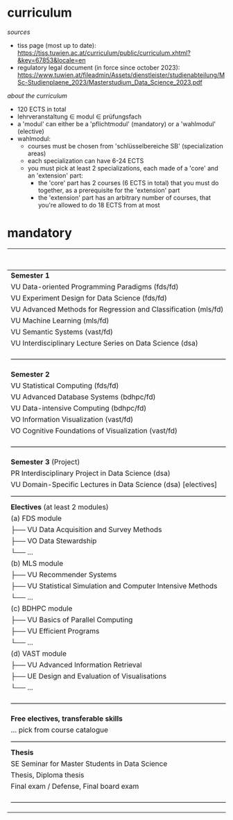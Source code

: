 # curriculum

*sources*

- tiss page (most up to date): https://tiss.tuwien.ac.at/curriculum/public/curriculum.xhtml?&key=67853&locale=en
- regulatory legal document (in force since october 2023): https://www.tuwien.at/fileadmin/Assets/dienstleister/studienabteilung/MSc-Studienplaene_2023/Masterstudium_Data_Science_2023.pdf

*about the curriculum*

- 120 ECTS in total
- lehrveranstaltung $\in$ modul $\in$ prüfungsfach
- a 'modul' can either be a 'pflichtmodul' (mandatory) or a 'wahlmodul' (elective)
- wahlmodul:
     - courses must be chosen from 'schlüsselbereiche SB' (specialization areas)
     - each specialization can have 6-24 ECTS
     - you must pick at least 2 specializations, each made of a 'core' and an 'extension' part:
	     - the 'core' part has 2 courses (6 ECTS in total) that you must do together, as a prerequisite for the 'extension' part
	     - the 'extension' part has an arbitrary number of courses, that you're allowed to do 18 ECTS from at most

# mandatory

|                                                                | ECTS   | my progress |
| :------------------------------------------------------------- | :----- | :---------- |
| **Semester 1**                                                 |        |             |
| VU Data-oriented Programming Paradigms (fds/fd)                | 3.0    |             |
| VU Experiment Design for Data Science (fds/fd)                 | 3.0    |             |
| VU Advanced Methods for Regression and Classification (mls/fd) | 4.5    |             |
| VU Machine Learning (mls/fd)                                   | 4.5    | ✅           |
| VU Semantic Systems (vast/fd)                                  | 3.0    |             |
| VU Interdisciplinary Lecture Series on Data Science (dsa)      | 1.0    | ✅           |
| –––––––––––––––––––––––––––––––––––––––––––––––––––––––––––––– | Σ 19.0 |             |
| **Semester 2**                                                 |        |             |
| VU Statistical Computing (fds/fd)                              | 3.0    | ✅           |
| VU Advanced Database Systems (bdhpc/fd)                        | 6.0    | ✅           |
| VU Data-intensive Computing (bdhpc/fd)                         | 3.0    | ✅           |
| VO Information Visualization (vast/fd)                         | 3.0    | ✅           |
| VO Cognitive Foundations of Visualization (vast/fd)            | 3.0    | ✅           |
| –––––––––––––––––––––––––––––––––––––––––––––––––––––––––––––– | Σ 18.0 |             |
| **Semester 3** (Project)                                       |        |             |
| PR Interdisciplinary Project in Data Science (dsa)             | 5.0    | ✅           |
| VU Domain-Specific Lectures in Data Science (dsa) [electives]  | 3.0    |             |
| –––––––––––––––––––––––––––––––––––––––––––––––––––––––––––––– | Σ 8.0  |             |
| **Electives** (at least 2 modules)                             |        |             |
| (a) FDS module                                                 |        |             |
| ├── VU Data Acquisition and Survey Methods                     | 3.0    |             |
| ├── VO Data Stewardship                                        | 3.0    |             |
| └── ...                                                        | ≤18.0  |             |
| (b) MLS module                                                 |        |             |
| ├── VU Recommender Systems                                     | 3.0    | ✅           |
| ├── VU Statistical Simulation and Computer Intensive Methods   | 3.0    |             |
| └── ...                                                        | ≤18.0  |             |
| (c) BDHPC module                                               |        |             |
| ├── VU Basics of Parallel Computing                            | 3.0    | ✅           |
| ├── VU Efficient Programs                                      | 3.0    |             |
| └── ...                                                        | ≤18.0  |             |
| (d) VAST module                                                |        |             |
| ├── VU Advanced Information Retrieval                          | 3.0    | ✅           |
| ├── UE Design and Evaluation of Visualisations                 | 3.0    | ✅           |
| └── ...                                                        | ≤18.0  |             |
| –––––––––––––––––––––––––––––––––––––––––––––––––––––––––––––– | Σ 36.0 |             |
| **Free electives, transferable skills**                        |        |             |
| … pick from course catalogue                                   | 9.0    | ✅           |
| –––––––––––––––––––––––––––––––––––––––––––––––––––––––––––––– | Σ 9.0  |             |
| **Thesis**                                                     |        |             |
| SE Seminar for Master Students in Data Science                 | 1.5    |             |
| Thesis, Diploma thesis                                         | 27.0   |             |
| Final exam / Defense, Final board exam                         | 1.5    |             |
| –––––––––––––––––––––––––––––––––––––––––––––––––––––––––––––– | Σ 30.0 |             |

<!--

# electives

|                                                                    | ECTS |
| :----------------------------------------------------------------- | :--- |
| **FDS module**                                                     |      |
| VU Advanced Cryptography                                           | 6.0  |
| VU Communicating Data                                              | 3.0  |
| VU Data Center Operations                                          | 3.0  |
| UE Data Stewardship                                                | 3.0  |
| VU Computational Social Science                                    | 3.0  |
| VU Digital Humanism                                                | 3.0  |
| VU Internet Security                                               | 3.0  |
| VU Organizational Aspects of IT-Security                           | 3.0  |
| VU Software Security                                               | 3.0  |
| VU Sustainability in Computer Science                              | 3.0  |
| VU Systems and Applications Security                               | 6.0  |
| VU User Research Methods                                           | 3.0  |
| PR User Research Methods                                           | 3.0  |
| –––––––––––––––––––––––––––––––––––––––––––––––––––––––––          |      |
| **MLS module**                                                     |      |
| VU Advanced Learning Methods                                       | 3.0  |
| VU Advanced Modeling and Simulation                                | 3.0  |
| VU Advanced Reinforcement Learning                                 | 3.0  |
| VU AI/ML in the Era of Climate Change                              | 4.0  |
| VU AKNUM Reinforcement Learning                                    | 6.0  |
| VU Algorithmic Social Choice                                       | 6.0  |
| VU Applied Deep Learning                                           | 3.0  |
| VO Bayesian Statistics                                             | 3.0  |
| UE Bayesian Statistics                                             | 2.0  |
| VU Bayesian Statistics                                             | 5.0  |
| VU Business Intelligence                                           | 6.0  |
| VU Crypto Asset Analytics                                          | 3.0  |
| VU Deep Learning for Visual Computing                              | 3.0  |
| VU General Regression Models                                       | 5.0  |
| VO General Regression Models                                       | 3.0  |
| UE General Regression Models                                       | 2.0  |
| VU Generative AI                                                   | 3.0  |
| VU Intelligent Audio and Music Analysis                            | 4.5  |
| VO Introduction to Statistical Inference                           | 4.5  |
| UE Introduction to Statistical Inference                           | 2.0  |
| VU Machine Learning for Visual Computing                           | 4.5  |
| VU Mathematical Programming                                        | 3.0  |
| VU Modeling and Simulation                                         | 3.0  |
| VU Modelling and Simulation in Health Technology Assessment        | 3.0  |
| VO Multivariate Statistics                                         | 4.5  |
| UE Multivariate Statistics                                         | 1.5  |
| VU Probabilistic Programming and AI                                | 6.0  |
| VU Problem Solving and Search in Artificial Intelligence           | 3.0  |
| VU Security, Privacy and Explainability in Machine Learning        | 3.0  |
| VU Self-Organizing Systems                                         | 4.5  |
| VU Similarity Modeling 1                                           | 3.0  |
| VU Similarity Modeling 2                                           | 3.0  |
| VU Social Network Analysis                                         | 3.0  |
| VU Theoretical Foundations and Research Topics in Machine Learning | 3.0  |
| –––––––––––––––––––––––––––––––––––––––––––––––––––––––––          |      |
| **BDHPC module**                                                   |      |
| VU Algorithmic Geometry                                            | 4.5  |
| VU Algorithmics                                                    | 6.0  |
| VO Analysis 2                                                      | 3.0  |
| UE Analysis 2                                                      | 4.5  |
| VU Approximation Algorithms                                        | 3.0  |
| VU Complexity Analysis                                             | 3.0  |
| VU Database Theory                                                 | 3.0  |
| VU Fixed-Parameter Algorithms and Complexity                       | 4.5  |
| VU Frontiers of Algorithms and Complexity                          | 3.0  |
| VU GPU Architectures and Computing                                 | 6.0  |
| VU Graph Drawing Algorithms                                        | 4.5  |
| VU Hands-On Cloud Native                                           | 6.0  |
| VU Heuristic Optimization Techniques                               | 4.5  |
| VU High Performance Computing                                      | 4.5  |
| VO Nonlinear Optimization                                          | 3.0  |
| UE Nonlinear Optimization                                          | 2.0  |
| VU Optimization in Transport and Logistics                         | 3.0  |
| VU Structural Decompositions and Algorithms                        | 3.0  |
| VU Advanced Multiprocessor Programming                             | 4.5  |
| VU Randomized Algorithms                                           | 3.0  |
| –––––––––––––––––––––––––––––––––––––––––––––––––––––––––          |      |
| **VAST module**                                                    |      |
| VO Deductive Databases                                             | 3.0  |
| VU Description Logics and Ontologies                               | 3.0  |
| VU Document Analysis                                               | 3.0  |
| UE Information Visualization                                       | 1.5  |
| VU KBS for Business Informatics                                    | 6.0  |
| VU Knowledge-based Systems                                         | 6.0  |
| VU Knowledge Graphs                                                | 3.0  |
| VO Medical Image Processing                                        | 3.0  |
| UE Medical Image Processing                                        | 3.0  |
| VU Natural Language Processing and Information Extraction          | 3.0  |
| VO Processing of Declarative Knowledge                             | 3.0  |
| VU Research Topics in Natural Language Processing                  | 3.0  |
| VU Real-time Visualization                                         | 3.0  |
| VU Semantic Technologies                                           | 3.0  |
| VU Semi-Automatic Information and Knowledge Systems                | 3.0  |
| VU Visual Data Science                                             | 3.0  |
| VU Visualization 2                                                 | 4.5  |

-->

